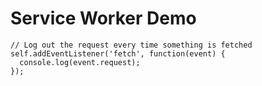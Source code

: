 # Service Worker Demo

```
// Log out the request every time something is fetched
self.addEventListener('fetch', function(event) {
  console.log(event.request);
});
```

